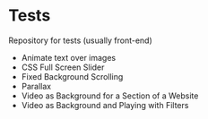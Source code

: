 # Tests
Repository for tests (usually front-end)
- Animate text over images
- CSS Full Screen Slider
- Fixed Background Scrolling
- Parallax
- Video as Background for a Section of a Website
- Video as Background and Playing with Filters
